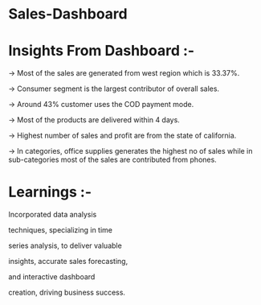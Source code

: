 # Sales-Dashboard

# Insights From Dashboard :-

-> Most of the sales are generated from west region which is 33.37%.

-> Consumer segment is the largest contributor of overall sales.

-> Around 43% customer uses the COD payment mode.

-> Most of the products are delivered within 4 days.

-> Highest number of sales and profit are from the state of california.

-> In categories, office supplies generates the highest no of sales while in sub-categories most of the sales are contributed from phones.

# Learnings :-

Incorporated data analysis

techniques, specializing in time

series analysis, to deliver valuable

insights, accurate sales forecasting,

and interactive dashboard

creation, driving business success.
